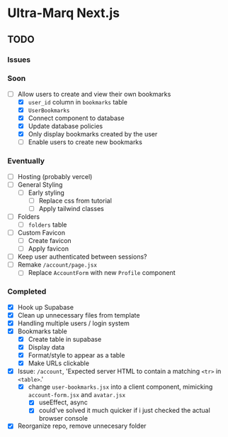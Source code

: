 # Ultra-Marq Next.js

## TODO

### Issues

### Soon

- [ ] Allow users to create and view their own bookmarks
  - [x] `user_id` column in `bookmarks` table
  - [x] `UserBookmarks`
  - [x] Connect component to database
  - [x] Update database policies
  - [x] Only display bookmarks created by the user
  - [ ] Enable users to create new bookmarks

### Eventually

- [ ] Hosting (probably vercel)
- [ ] General Styling
  - [ ] Early styling
    - [ ] Replace css from tutorial
    - [ ] Apply tailwind classes
- [ ] Folders
  - [ ] `folders` table
- [ ] Custom Favicon
  - [ ] Create favicon
  - [ ] Apply favicon
- [ ] Keep user authenticated between sessions?
- [ ] Remake `/account/page.jsx`
  - [ ] Replace `AccountForm` with new `Profile` component

### Completed

- [x] Hook up Supabase
- [x] Clean up unnecessary files from template
- [x] Handling multiple users / login system
- [x] Bookmarks table
  - [x] Create table in supabase
  - [x] Display data
  - [x] Format/style to appear as a table
  - [x] Make URLs clickable
- [x] Issue: `/account`, 'Expected server HTML to contain a matching `<tr>` in `<table>`.'
  - [x] change `user-bookmarks.jsx` into a client component, mimicking `account-form.jsx` and `avatar.jsx`
    - [x] useEffect, async
    - [x] could've solved it much quicker if i just checked the actual browser console
- [x] Reorganize repo, remove unnecesary folder
